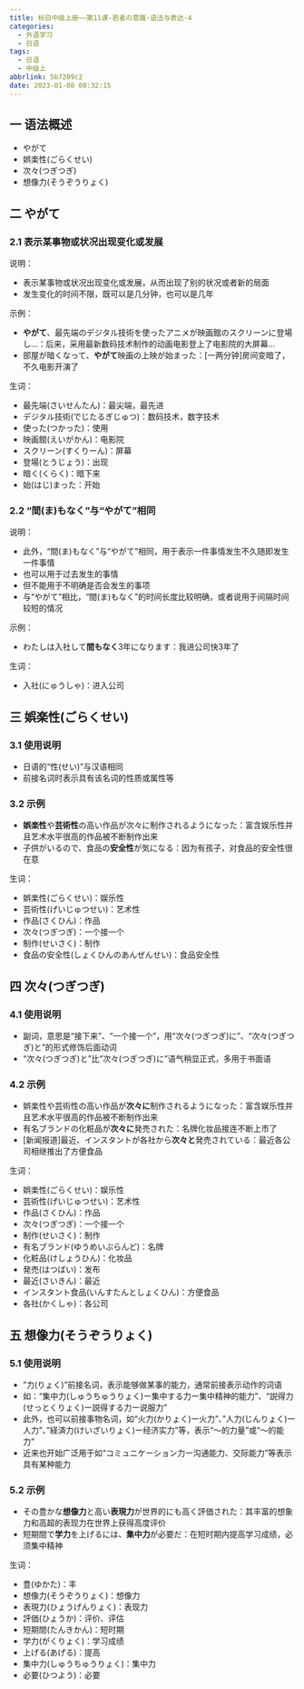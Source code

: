 ```yaml
---
title: 标日中级上册——第11课-若者の意識-语法与表达-4
categories:
  - 外语学习
  - 日语
tags:
  - 日语
  - 中级上
abbrlink: 5b7209c2
date: 2023-01-08 08:32:15
---
```

## 一 语法概述

* やがて
* 娯楽性(ごらくせい)
* 次々(つぎつぎ)
* 想像力(そうぞうりょく)

<!--more-->

## 二 やがて

### 2.1 表示某事物或状况出现变化或发展

说明：

*  表示某事物或状况出现变化或发展，从而出现了别的状况或者新的局面
* 发生变化的时间不限，既可以是几分钟，也可以是几年

示例：

* **やがて**、最先端のデジタル技術を使ったアニメが映画館のスクリーンに登場し...：后来，采用最新数码技术制作的动画电影登上了电影院的大屏幕...
* 部屋が暗くなって、**やがて**映画の上映が始まった：[一两分钟]房间变暗了，不久电影开演了

生词：

* 最先端(さいせんたん)：最尖端，最先进
* デジタル技術(でじたるぎじゅつ)：数码技术，数字技术
* 使った(つかった)：使用
* 映画館(えいがかん)：电影院
* スクリーン(すくりーん)：屏幕
* 登場(とうじょう)：出现
* 暗く(くらく)：暗下来
* 始(はじ)まった：开始

### 2.2 “間(ま)もなく”与“やがて”相同

说明：

* 此外，“間(ま)もなく”与“やがて”相同，用于表示一件事情发生不久随即发生一件事情
* 也可以用于过去发生的事情
* 但不能用于不明确是否会发生的事项
* 与“やがて”相比，“間(ま)もなく”的时间长度比较明确，或者说用于间隔时间较短的情况

示例：

* わたしは入社して**間もなく**3年になります：我进公司快3年了

生词：

* 入社(にゅうしゃ)：进入公司

## 三 娯楽性(ごらくせい)

### 3.1 使用说明

* 日语的“性(せい)”与汉语相同
* 前接名词时表示具有该名词的性质或属性等

### 3.2 示例

* **娯楽性**や**芸術性**の高い作品が次々に制作されるようになった：富含娱乐性并且艺术水平很高的作品被不断制作出来
* 子供がいるので、食品の**安全性**が気になる：因为有孩子，对食品的安全性很在意

生词：

* 娯楽性(ごらくせい)：娱乐性
* 芸術性(げいじゅつせい)：艺术性
* 作品(さくひん)：作品
* 次々(つぎつぎ)：一个接一个
* 制作(せいさく)：制作
* 食品の安全性(しょくひんのあんぜんせい)：食品安全性

## 四 次々(つぎつぎ)

### 4.1 使用说明

* 副词，意思是“接下来”、“一个接一个”，用“次々(つぎつぎ)に”、“次々(つぎつぎ)と”的形式修饰后面动词
* “次々(つぎつぎ)と”比“次々(つぎつぎ)に”语气稍显正式，多用于书面语

### 4.2 示例

* 娯楽性や芸術性の高い作品が**次々に**制作されるようになった：富含娱乐性并且艺术水平很高的作品被不断制作出来
* 有名ブランドの化粧品が**次々に**発売された：名牌化妆品接连不断上市了
* [新闻报道]最近、インスタントが各社から**次々と**発売されている：最近各公司相继推出了方便食品

生词：

* 娯楽性(ごらくせい)：娱乐性
* 芸術性(げいじゅつせい)：艺术性
* 作品(さくひん)：作品
* 次々(つぎつぎ)：一个接一个
* 制作(せいさく)：制作
* 有名ブランド(ゆうめいぶらんど)：名牌
* 化粧品(けしょうひん)：化妆品
* 発売(はつばい)：发布
* 最近(さいきん)：最近
* インスタント食品(いんすたんとしょくひん)：方便食品
* 各社(かくしゃ)：各公司

## 五 想像力(そうぞうりょく)

### 5.1 使用说明

* ”力(りょく)”前接名词，表示能够做某事的能力，通常前接表示动作的词语
* 如：“集中力(しゅうちゅうりょく)ー集中する力ー集中精神的能力”、“説得力(せっとくりょく)ー説得する力ー说服力”
* 此外，也可以前接事物名词，如“火力(かりょく)ー火力”、”人力(じんりょく)ー人力”、”経済力(けいざいりょく)ー经济实力”等，表示“～的力量”或“～的能力”
* 近来也开始广泛用于如“コミュニケーション力ー沟通能力、交际能力”等表示具有某种能力

### 5.2 示例

* その豊かな**想像力**と高い**表現力**が世界的にも高く評価された：其丰富的想象力和高超的表现力在世界上获得高度评价
* 短期間で**学力**を上げるには、**集中力**が必要だ：在短时期内提高学习成绩，必须集中精神

生词：

- 豊(ゆかた)：丰
- 想像力(そうぞうりょく)：想像力
- 表現力(ひょうげんりょく)：表现力
- 評価(ひょうか)：评价、评估
- 短期間(たんきかん)：短时期
- 学力(がくりょく)：学习成绩
- 上げる(あげる)：提高
- 集中力(しゅうちゅうりょく)：集中力
- 必要(ひつよう)：必要